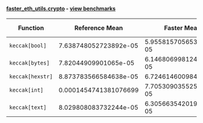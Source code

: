 #### [faster_eth_utils.crypto](https://github.com/BobTheBuidler/faster-eth-utils/blob/results/faster_eth_utils/crypto.py) - [view benchmarks](https://github.com/BobTheBuidler/faster-eth-utils/blob/results/benchmarks/test_crypto_benchmarks.py)

| Function | Reference Mean | Faster Mean | % Change | Speedup (%) | x Faster | Faster |
|----------|---------------|-------------|----------|-------------|----------|--------|
| `keccak[bool]` | 7.638748052723892e-05 | 5.9558157056536214e-05 | 22.03% | 28.26% | 1.28x | ✅ |
| `keccak[bytes]` | 7.82044909901065e-05 | 6.146806998124807e-05 | 21.40% | 27.23% | 1.27x | ✅ |
| `keccak[hexstr]` | 8.873783566584638e-05 | 6.72461460098452e-05 | 24.22% | 31.96% | 1.32x | ✅ |
| `keccak[int]` | 0.0001454741381076699 | 7.705309035525974e-05 | 47.03% | 88.80% | 1.89x | ✅ |
| `keccak[text]` | 8.029808083732244e-05 | 6.305663542019594e-05 | 21.47% | 27.34% | 1.27x | ✅ |
